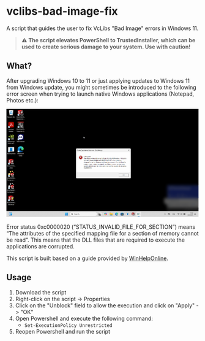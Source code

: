 # vclibs-bad-image-fix

A script that guides the user to fix VcLibs "Bad Image" errors in Windows 11.

> **:warning: The script elevates PowerShell to TrustedInstaller, which can be used to create serious damage to your system. Use with caution!**

## What?

After upgrading Windows 10 to 11 or just applying updates to Windows 11 from Windows update, you might sometimes be introduced to the following error screen when trying to launch native Windows applications (Notepad, Photos etc.):

![Error message](error.png)

Error status 0xc0000020 (“STATUS_INVALID_FILE_FOR_SECTION”) means “The attributes of the specified mapping file for a section of memory cannot be read”. This means that the DLL files that are required to execute the applications are corrupted.

This script is built based on a guide provided by [WinHelpOnline](https://www.winhelponline.com/blog/vclibs-uwpdesktop-33728-x64-bad-image/).

## Usage

1. Download the script
2. Right-click on the script -> Properties
3. Click on the "Unblock" field to allow the execution and click on "Apply" -> "OK"
4. Open Powershell and execute the following command:
   - `Set-ExecutionPolicy Unrestricted`
5. Reopen Powershell and run the script
